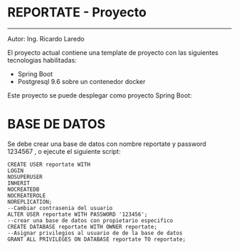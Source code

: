 # REPORTATE - Proyecto
----
Autor: Ing. Ricardo Laredo

El proyecto actual contiene una template de proyecto con las siguientes tecnologias habilitadas:
* Spring Boot
* Postgresql 9.6 sobre un contenedor docker

Este proyecto se puede desplegar como proyecto Spring Boot:

# BASE DE DATOS

Se debe crear una base de datos con nombre reportate y password 1234567 , o ejecute el siguiente script:

    CREATE USER reportate WITH
    LOGIN
    NOSUPERUSER
    INHERIT
    NOCREATEDB
    NOCREATEROLE
    NOREPLICATION;
    --Cambiar contrasenia del usuario
    ALTER USER reportate WITH PASSWORD '123456';
    --crear una base de datos con propietario especifico
    CREATE DATABASE reportate WITH OWNER reportate;
    --Asignar privilegios al usuario de de la base de datos
    GRANT ALL PRIVILEGES ON DATABASE reportate TO reportate;
